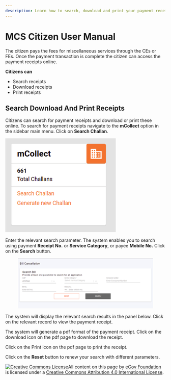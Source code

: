 ```yaml
---
description: Learn how to search, download and print your payment receipts
---
```


# MCS Citizen User Manual

The citizen pays the fees for miscellaneous services through the CEs or FEs. Once the payment transaction is complete the citizen can access the payment receipts online.

**Citizens can**

* Search receipts
* Download receipts
* Print receipts

## **Search Download And Print Receipts**

Citizens can search for payment receipts and download or print these online. To search for payment receipts navigate to the **mCollect** option in the sidebar main menu. Click on **Search Challan**.

![](<../../../../.gitbook/assets/image (384).png>)

Enter the relevant search parameter. The system enables you to search using payment **Receipt No.** or **Service Category**, or payee **Mobile No.** Click on the **Search** button.

<figure><img src="../../../../.gitbook/assets/image (422).png" alt=""><figcaption></figcaption></figure>

The system will display the relevant search results in the panel below. Click on the relevant record to view the payment receipt.

The system will generate a pdf format of the payment receipt. Click on the download icon on the pdf page to download the receipt.

Click on the Print icon on the pdf page to print the receipt.

Click on the **Reset** button to renew your search with different parameters.

[![Creative Commons License](https://i.creativecommons.org/l/by/4.0/80x15.png)](http://creativecommons.org/licenses/by/4.0/)All content on this page by [eGov Foundation ](https://egov.org.in/)is licensed under a [Creative Commons Attribution 4.0 International License](http://creativecommons.org/licenses/by/4.0/).
